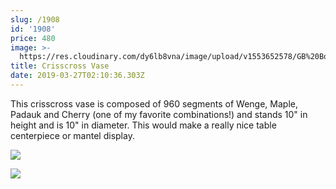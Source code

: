```yaml
---
slug: /1908
id: '1908'
price: 480
image: >-
  https://res.cloudinary.com/dy6lb8vna/image/upload/v1553652578/GB%20Bowlworks%20Gallery/1908b.jpg
title: Crisscross Vase
date: 2019-03-27T02:10:36.303Z
---
```

This crisscross vase is composed of 960 segments of Wenge, Maple, Padauk and Cherry (one of my favorite combinations!) and stands 10" in height and is 10" in diameter.  This would make a really nice table centerpiece or mantel display.

![](https://res.cloudinary.com/dy6lb8vna/image/upload/v1553652820/GB%20Bowlworks%20Gallery/IMG_4167.jpg)

![](https://res.cloudinary.com/dy6lb8vna/image/upload/a_auto_right/v1/GB%20Bowlworks%20Gallery/IMG_4165.jpg)
